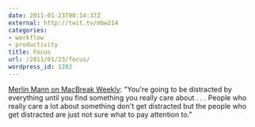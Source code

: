 ```yaml
---
date: 2011-01-23T00:14:37Z
external: http://twit.tv/mbw214
categories:
- workflow
- productivity
title: Focus
url: /2011/01/23/focus/
wordpress_id: 1282
---
```


<a href="http://twit.tv/mbw214">Merlin Mann on MacBreak Weekly</a>: "You're going to be distracted by everything until you find something you really care about . . . People who really care a lot about something don't get distracted but the people who get distracted are just not sure what to pay attention to."
